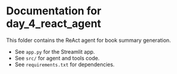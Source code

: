 # Documentation for day_4_react_agent

This folder contains the ReAct agent for book summary generation.

- See `app.py` for the Streamlit app.
- See `src/` for agent and tools code.
- See `requirements.txt` for dependencies.
